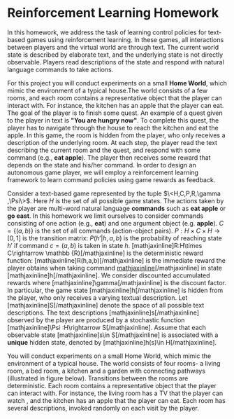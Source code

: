 # Reinforcement Learning Homework

In this homework, we address the task of learning control policies for text-based games using reinforcement learning. In these games, all interactions between players and the virtual world are through text. The current world state is described by elaborate text, and the underlying state is not directly observable. Players read descriptions of the state and respond with natural language commands to take actions.

For this project you will conduct experiments on a small **Home World**, which mimic the environment of a typical house.The world consists of a few rooms, and each room contains a representative object that the player can interact with. For instance, the kitchen has an apple that the player can eat. The goal of the player is to finish some quest. An example of a quest given to the player in text is **"You are hungry now"**. To complete this quest, the player has to navigate through the house to reach the kitchen and eat the apple. In this game, the room is hidden from the player, who only receives a description of the underlying room. At each step, the player read the text describing the current room and the quest, and respond with some command (e.g., **eat apple**). The player then receives some reward that depends on the state and his/her command. In order to design an autonomous game player, we will employ a reinforcement learning framework to learn command policies using game rewards as feedback.

Consider a text-based game represented by the tuple $\<H,C,P,R,\gamma ,\Psi\>$. Here $H$ is the set of all possible game states. The actions taken by the player are multi-word natural language **commands** such as **eat apple** or **go east**. In this homework we limit ourselves to consider commands consisting of one action (e.g., **eat**) and one argument object (e.g. **apple**).
$C=\{ (a,b)\}$ is the set of all commands (action-object pairs).
$P:H\times C\times H\rightarrow [0,1]$ is the transition matrix: $P(h'|h,a,b)$ is the probability of reaching state $h'$ if command $c = (a,b)$ is taken in state $h$.
[mathjaxinline]R:H\times C\rightarrow \mathbb {R}[/mathjaxinline] is the deterministic reward function: [mathjaxinline]R(h,a,b)[/mathjaxinline] is the immediate reward the player obtains when taking command [mathjaxinline](a,b)[/mathjaxinline] in state [mathjaxinline]h[/mathjaxinline]. We consider discounted accumulated rewards where [mathjaxinline]\gamma[/mathjaxinline] is the discount factor. In particular, the game state [mathjaxinline]h[/mathjaxinline] is hidden from the player, who only receives a varying textual description. Let [mathjaxinline]S[/mathjaxinline] denote the space of all possible text descriptions. The text descriptions [mathjaxinline]s[/mathjaxinline] observed by the player are produced by a stochastic function [mathjaxinline]\Psi :H\rightarrow S[/mathjaxinline]. Assume that each observable state [mathjaxinline]s\in S[/mathjaxinline] is associated with a **unique** hidden state, denoted by [mathjaxinline]h(s)\in H[/mathjaxinline].

You will conduct experiments on a small Home World, which mimic the environment of a typical house. The world consists of four rooms- a living room, a bed room, a kitchen and a garden with connecting pathways (illustrated in figure below). Transitions between the rooms are deterministic. Each room contains a representative object that the player can interact with. For instance, the living room has a TV that the player can watch , and the kitchen has an apple that the player can eat. Each room has several descriptions, invoked randomly on each visit by the player.